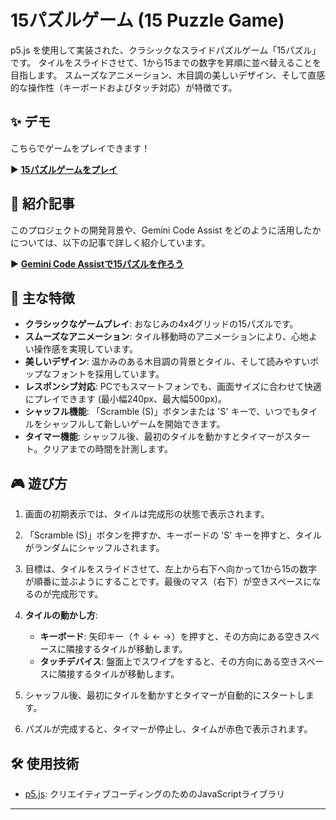 # 15パズルゲーム (15 Puzzle Game)

p5.js を使用して実装された、クラシックなスライドパズルゲーム「15パズル」です。
タイルをスライドさせて、1から15までの数字を昇順に並べ替えることを目指します。
スムーズなアニメーション、木目調の美しいデザイン、そして直感的な操作性（キーボードおよびタッチ対応）が特徴です。

## ✨ デモ

こちらでゲームをプレイできます！

▶ **[15パズルゲームをプレイ](https://mamezou-ishida.github.io/15puzzle/)**

## 📝 紹介記事

このプロジェクトの開発背景や、Gemini Code Assist をどのように活用したかについては、以下の記事で詳しく紹介しています。

▶ **[Gemini Code Assistで15パズルを作ろう](https://developer.mamezou-tech.com/blogs/2025/05/31/gemini-code-assist/)**

## 🌟 主な特徴

*   **クラシックなゲームプレイ**: おなじみの4x4グリッドの15パズルです。
*   **スムーズなアニメーション**: タイル移動時のアニメーションにより、心地よい操作感を実現しています。
*   **美しいデザイン**: 温かみのある木目調の背景とタイル、そして読みやすいポップなフォントを採用しています。
*   **レスポンシブ対応**: PCでもスマートフォンでも、画面サイズに合わせて快適にプレイできます (最小幅240px、最大幅500px)。
*   **シャッフル機能**: 「Scramble (S)」ボタンまたは 'S' キーで、いつでもタイルをシャッフルして新しいゲームを開始できます。
*   **タイマー機能**: シャッフル後、最初のタイルを動かすとタイマーがスタート。クリアまでの時間を計測します。

## 🎮 遊び方

1.  画面の初期表示では、タイルは完成形の状態で表示されます。
2.  「Scramble (S)」ボタンを押すか、キーボードの 'S' キーを押すと、タイルがランダムにシャッフルされます。
3.  目標は、タイルをスライドさせて、左上から右下へ向かって1から15の数字が順番に並ぶようにすることです。最後のマス（右下）が空きスペースになるのが完成形です。
4.  **タイルの動かし方**:
    *   **キーボード**: 矢印キー（↑ ↓ ← →）を押すと、その方向にある空きスペースに隣接するタイルが移動します。
    *   **タッチデバイス**: 盤面上でスワイプをすると、その方向にある空きスペースに隣接するタイルが移動します。

5.  シャッフル後、最初にタイルを動かすとタイマーが自動的にスタートします。
6.  パズルが完成すると、タイマーが停止し、タイムが赤色で表示されます。

## 🛠️ 使用技術

*   [p5.js](https://p5js.org/): クリエイティブコーディングのためのJavaScriptライブラリ

---
